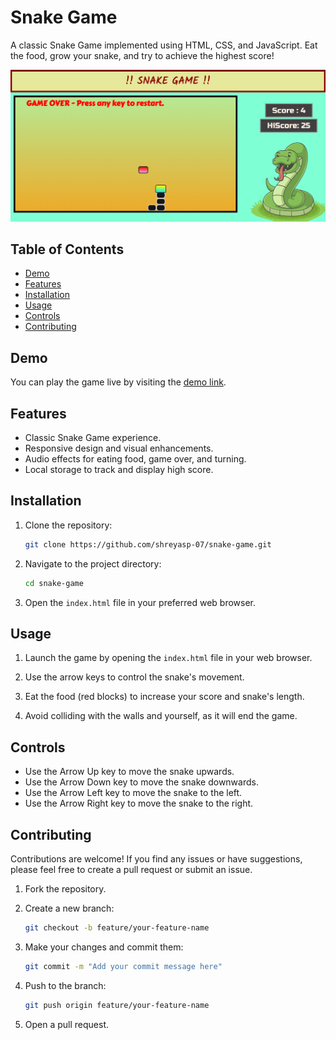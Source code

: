 # Snake Game

A classic Snake Game implemented using HTML, CSS, and JavaScript. Eat the food, grow your snake, and try to achieve the highest score! 

![Preview](Preview.png)

## Table of Contents

- [Demo](#demo)
- [Features](#features)
- [Installation](#installation)
- [Usage](#usage)
- [Controls](#controls)
- [Contributing](#contributing)

## Demo

You can play the game live by visiting the [demo link](https://your-demo-link-here.com).

## Features

- Classic Snake Game experience.
- Responsive design and visual enhancements.
- Audio effects for eating food, game over, and turning.
- Local storage to track and display high score.

## Installation

1. Clone the repository:

   ```bash
   git clone https://github.com/shreyasp-07/snake-game.git
   ```

2. Navigate to the project directory:

   ```bash
   cd snake-game
   ```

3. Open the `index.html` file in your preferred web browser.

## Usage

1. Launch the game by opening the `index.html` file in your web browser.

2. Use the arrow keys to control the snake's movement.

3. Eat the food (red blocks) to increase your score and snake's length.

4. Avoid colliding with the walls and yourself, as it will end the game.

## Controls

- Use the Arrow Up key to move the snake upwards.
- Use the Arrow Down key to move the snake downwards.
- Use the Arrow Left key to move the snake to the left.
- Use the Arrow Right key to move the snake to the right.

## Contributing

Contributions are welcome! If you find any issues or have suggestions, please feel free to create a pull request or submit an issue.

1. Fork the repository.

2. Create a new branch:

   ```bash
   git checkout -b feature/your-feature-name
   ```

3. Make your changes and commit them:

   ```bash
   git commit -m "Add your commit message here"
   ```

4. Push to the branch:

   ```bash
   git push origin feature/your-feature-name
   ```

5. Open a pull request.
